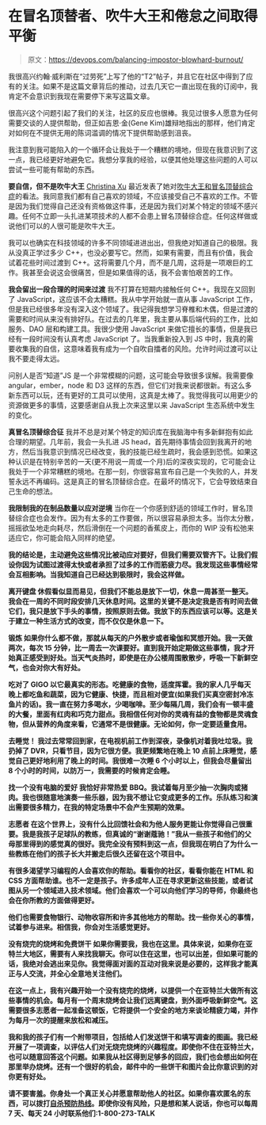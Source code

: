 # 在冒名顶替者、吹牛大王和倦怠之间取得平衡

> 原文：<https://devops.com/balancing-impostor-blowhard-burnout/>

我很高兴约翰·威利斯在“过劳死”上写了他的“T2”帖子，并且它在社区中得到了应有的关注。如果不是这篇文章背后的推动，过去几天它一直出现在我的订阅中，我肯定不会意识到我现在需要停下来写这篇文章。

很高兴这个问题引起了我们的关注，社区的反应也很棒。我见过很多人愿意为任何需要交谈的人提供帮助，但正如吉恩·金(Gene Kim)雄辩地指出的那样，他们肯定对如何在不提供无用的陈词滥调的情况下提供帮助感到沮丧。

我注意到我可能陷入的一个循环会让我处于一个糟糕的境地，但现在我意识到了这一点，我已经更好地避免它。我想分享我的经验，以便其他处理这些问题的人可以尝试一些可能有帮助的东西。

**要自信，但不是吹牛大王**
[Christina Xu](https://twitter.com/xuhulk) 最近发表了她对[吹牛大王和冒名顶替综合症](http://xuhulk.tumblr.com/post/110549967516/stop-blowhard-syndrome)的看法。我同意我们都有自己喜欢的领域，不应该接受自己不喜欢的工作。不管是因为我们觉得自己还没有资格做这件事，还是因为我们对某个特定的领域不感兴趣。任何不立即一头扎进某项技术的人都不会患上冒名顶替综合症。任何这样做或说他们可以的人很可能是吹牛大王。

我可以也确实在科技领域的许多不同领域进进出出，但我绝对知道自己的极限。我从没真正学过多少 C++，也没必要写它。然而，如果有需要，而且有价值，我会试着花些时间过渡到 C++。这将需要几个月，而不是几周，这将是一项艰巨的工作。我甚至会说这会很痛苦，但是如果值得的话，我不会害怕艰苦的工作。

**我会留出一段合理的时间来过渡**
我不打算在短期内接触任何 C++。我现在又回到了 JavaScript，这应该不会太糟糕。我从中学开始就一直从事 JavaScript 工作，但是我已经很多年没有深入这个领域了。我记得我想学习脊椎和木偶，但是过渡的需要和时间从来没有排好队。在过去的几年里，我主要从事后端代码的工作，比如服务、DAO 层和构建工具。我很少使用 JavaScript 来做它擅长的事情，但是我已经有一段时间没有认真考虑 JavaScript 了。当我重新投入到 JS 中时，我真的需要收集我的自信，这意味着我有成为一个自吹自擂者的风险。允许时间过渡可以让我不要走得太远。

问别人是否“知道”JS 是一个非常模糊的问题，这可能会导致很多误解。我需要像 angular，ember，node 和 D3 这样的东西，但它们对我来说都很新。有这么多新东西可以玩，还有更好的工具可以使用，这真是太棒了。我觉得我可以用更少的资源做更多的事情，这要感谢自从我上次来这里以来 JavaScript 生态系统中发生的变化。

**真冒名顶替综合征**
我并不总是对某个特定的知识库在我脑海中有多新鲜抱有如此合理的期望。几年前，我会一头扎进 JS head，首先期待事情会回到我离开的地方，然后当我意识到情况已经改变，我的技能已经生疏时，我会感到恐慌。如果这种认识是在特别辛苦的一天(更不用说一周或一个月)后的深夜实现的，它可能会让我处于一个非常糟糕的境地。在那一刻，你很容易宣布自己是一个失败的人，并发誓永远不再编码。这是真正的冒名顶替综合症。在最坏的情况下，它会导致结束自己生命的想法。

**我限制我的在制品数量以应对逆境**
当你在一个你感到舒适的领域工作时，冒名顶替综合症也会发作。因为有太多的工作要做，所以很容易承担太多。当你太分散，摇摇欲坠地走向耗尽，然后滑倒在一个问题的香蕉皮上，而你的 WIP 没有松弛来适应它，你可能会陷入同样的绝望。

 **我的结论是，主动避免这些情况比被动应对要好，但我们需要双管齐下。让我们假设你因为试图过渡得太快或者承担了过多的工作而筋疲力尽。我发现这些事情经常会互相影响。当我知道自己已经达到极限时，我会这样做。**

****离开键盘**
休假看似显而易见，但我们不能总是放下一切，休息一周甚至一整天。我会在一周的不同时段安排几天休息时间。这里的关键不是决定我是否有时间去做它们，我只是放下手头的事情，按照原则去做。我放下的东西应该可以等。这是关于建立一种生活方式的改变，而不仅仅是休息一下。**

****锻炼**
如果你什么都不做，那就从每天的户外散步或者瑜伽和冥想开始。我一天做两次，每次 15 分钟，比一周去一次课要好。直到我开始定期做这些事情，我才开始真正感受到好处。当天气炎热时，即使是在办公楼周围散散步，呼吸一下新鲜空气，也会对你大有好处。**

****吃对了**
GIGO 以它最真实的形态。吃健康的食物，适度挥霍。我的家人几乎每天晚上都吃鱼和蔬菜，因为它健康、快捷，而且相对便宜(如果我们买真空密封冷冻鱼片的话)。我一直在努力多喝水，少喝咖啡。至少每隔几周，我们会有一顿丰盛的大餐，里面有红肉和巧克力甜点。我相信任何对你的灵魂有益的食物都是灵魂食物，但从营养的角度来看，它通常不是很健康。无论如何，你一定要适量食用。**

****去睡觉！**
我过去常常回到家，在电视机前工作到深夜，录像机对着我吐垃圾。我扔掉了 DVR，只看节目，因为它很方便。我更频繁地在晚上 10 点前上床睡觉，感觉自己更好地利用了晚上的时间。我很难一次睡 6 个小时以上，但我会尽量留出 8 个小时的时间，以防万一，我需要的时候肯定会睡。**

****找一个没有电脑的爱好**
我恰好非常热爱 BBQ。我试着每月至少抽一次胸肉或猪肉。我也很随意地演奏一些乐器，因为我不想让它变成更多的工作。乐队练习和演出需要很多精力，在我的特定场景中不会产生预期的效果。**

**志愿者
在这个世界上，没有什么比回馈社会和为他人服务更能让你觉得自己很重要。我是我孩子足球队的教练，但真诚的“谢谢蔻驰！”我从一些孩子和他们的父母那里得到的感觉真的很好。我完全没有预料到这一点，但我现在明白了为什么一些教练在他们的孩子长大并搬走后很久还留在这个项目中。**

**有很多渴望学习编程的人会喜欢你的帮助。看看你的社区，看看你能在 HTML 和 CSS 方面帮助谁。也不一定是孩子。许多成年人正在寻求更新这些技能，或者试图从另一个领域进入技术领域。他们会喜欢一个可以向他们学习的导师，你最终也会在你所教的方面做得更好。**

**他们也需要食物银行、动物收容所和许多其他地方的帮助。找一些你关心的事情，试着参与进来。相信我，你会对生活感觉更好。**

****没有烧完的烧烤和免费饼干**
如果你需要我，我也在这里。具体来说，如果你在亚特兰大地区，需要有人来找我聊天。你可以住在这里，也可以出差，但如果可能的话，我绝对会逃出来见你。我觉得面对面的互动对我来说是必要的，这样我才能真正与人交流，并全心全意地关注他们。**

**在这一点上，我有兴趣开始一个没有烧完的烧烤，以提供一个在亚特兰大做所有这些事情的机会。每月有一个周末烧烤会让我们远离键盘，到外面呼吸新鲜空气。这需要很多志愿者一起准备这顿饭，它将提供一个安全的地方来谈论精疲力竭，并作为每月一次的提醒来放松和减压。**

**我和我的孩子们有一个附带项目，包括给人们发送饼干和填写调查的图画。我已经开展了一项调查，以评估人们对无烧完烧烤的兴趣程度。即使你不住在亚特兰大，也可以随意回答这个问题。如果我从社区得到足够多的回应，我们也会想出如何在那里举办烧烤。还有一个很好的机会，邮件中的一些饼干和图片会比你意识到的对你更有好处。**

**请不要害羞。你身处一个真正关心并愿意帮助他人的社区。如果你喜欢匿名的东西，可以拨打[自杀预防热线](https://www.suicidepreventionlifeline.org/)。即使你没有风险，只是想和某人说话，你也可以每周 7 天、每天 24 小时联系他们:1-800-273-TALK**